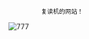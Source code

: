 
             复读机的网站！
  ![777](http://img04.sogoucdn.com/app/a/100520146/d78ee4fad9745bb90f2944185dd12787)
